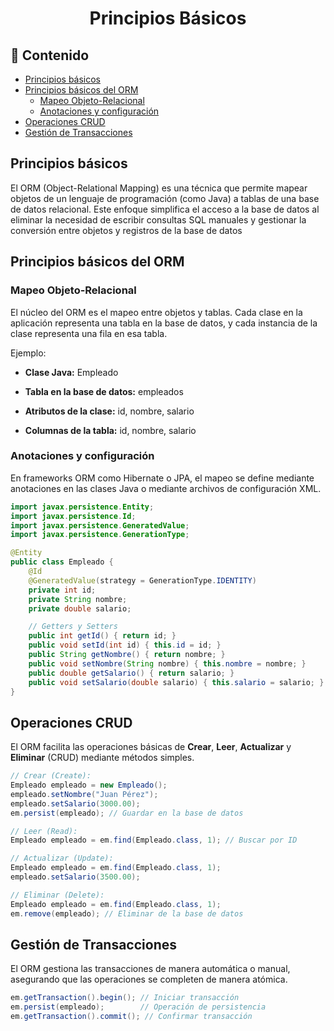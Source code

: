 <h1 align="center">Principios Básicos</h1>

<h2>📑 Contenido</h2>

- [Principios básicos](#principios-básicos)
- [Principios básicos del ORM](#principios-básicos-del-orm)
  - [Mapeo Objeto-Relacional](#mapeo-objeto-relacional)
  - [Anotaciones y configuración](#anotaciones-y-configuración)
- [Operaciones CRUD](#operaciones-crud)
- [Gestión de Transacciones](#gestión-de-transacciones)

## Principios básicos

El ORM (Object-Relational Mapping) es una técnica que permite mapear objetos de un lenguaje de programación (como Java) a tablas de una base de datos relacional. Este enfoque simplifica el acceso a la base de datos al eliminar la necesidad de escribir consultas SQL manuales y gestionar la conversión entre objetos y registros de la base de datos

## Principios básicos del ORM

### Mapeo Objeto-Relacional

El núcleo del ORM es el mapeo entre objetos y tablas. Cada clase en la aplicación representa una tabla en la base de datos, y cada instancia de la clase representa una fila en esa tabla.

Ejemplo:

- **Clase Java:** Empleado

- **Tabla en la base de datos:** empleados

- **Atributos de la clase:** id, nombre, salario

- **Columnas de la tabla:** id, nombre, salario

### Anotaciones y configuración

En frameworks ORM como Hibernate o JPA, el mapeo se define mediante anotaciones en las clases Java o mediante archivos de configuración XML.

```java
import javax.persistence.Entity;
import javax.persistence.Id;
import javax.persistence.GeneratedValue;
import javax.persistence.GenerationType;

@Entity
public class Empleado {
    @Id
    @GeneratedValue(strategy = GenerationType.IDENTITY)
    private int id;
    private String nombre;
    private double salario;

    // Getters y Setters
    public int getId() { return id; }
    public void setId(int id) { this.id = id; }
    public String getNombre() { return nombre; }
    public void setNombre(String nombre) { this.nombre = nombre; }
    public double getSalario() { return salario; }
    public void setSalario(double salario) { this.salario = salario; }
}
```

## Operaciones CRUD

El ORM facilita las operaciones básicas de **Crear**, **Leer**, **Actualizar** y **Eliminar** (CRUD) mediante métodos simples.

```java
// Crear (Create):
Empleado empleado = new Empleado();
empleado.setNombre("Juan Pérez");
empleado.setSalario(3000.00);
em.persist(empleado); // Guardar en la base de datos

// Leer (Read):
Empleado empleado = em.find(Empleado.class, 1); // Buscar por ID

// Actualizar (Update):
Empleado empleado = em.find(Empleado.class, 1);
empleado.setSalario(3500.00);

// Eliminar (Delete):
Empleado empleado = em.find(Empleado.class, 1);
em.remove(empleado); // Eliminar de la base de datos
```

## Gestión de Transacciones

El ORM gestiona las transacciones de manera automática o manual, asegurando que las operaciones se completen de manera atómica.

```java
em.getTransaction().begin(); // Iniciar transacción
em.persist(empleado);        // Operación de persistencia
em.getTransaction().commit(); // Confirmar transacción
```
